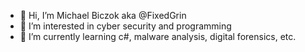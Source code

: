 - 👋 Hi, I’m Michael Biczok aka @FixedGrin 
- 👀 I’m interested in cyber security and programming
- 🌱 I’m currently learning c#, malware analysis, digital forensics, etc.

<!---
FixedGrin/FixedGrin is a ✨ special ✨ repository because its `README.md` (this file) appears on your GitHub profile.
You can click the Preview link to take a look at your changes.
--->
